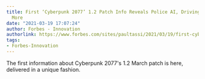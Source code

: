 ```yaml
---
title: First ‘Cyberpunk 2077’ 1.2 Patch Info Reveals Police AI, Driving Changes And
  More
date: "2021-03-19 17:07:24"
author: Forbes - Innovation
authorlink: https://www.forbes.com/sites/paultassi/2021/03/19/first-cyberpunk-2077-12-patch-info-reveals-police-ai-driving-changes-and-more/
tags:
- Forbes-Innovation
---
```

The first information about Cyberpunk 2077's 1.2 March patch is here, delivered in a unique fashion.